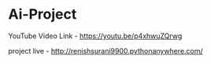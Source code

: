 # Ai-Project
 YouTube Video Link - https://youtu.be/p4xhwuZQrwg

project live - http://renishsurani9900.pythonanywhere.com/
